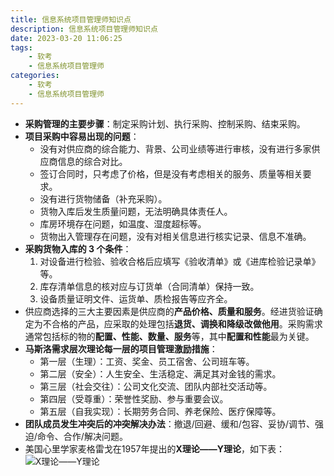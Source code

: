 ```yaml
---
title: 信息系统项目管理师知识点
description: 信息系统项目管理师知识点
date: 2023-03-20 11:06:25
tags:
    - 软考
    - 信息系统项目管理师
categories:
    - 软考
    - 信息系统项目管理师
---
```


- **采购管理的主要步骤**：制定采购计划、执行采购、控制采购、结束采购。
- **项目采购中容易出现的问题**：
  - 没有对供应商的综合能力、背景、公司业绩等进行审核，没有进行多家供应商信息的综合对比。
  - 签订合同时，只考虑了价格，但是没有考虑相关的服务、质量等相关要求。
  - 没有进行货物储备（补充采购）。
  - 货物入库后发生质量问题，无法明确具体责任人。
  - 库房环境存在问题，如温度、湿度超标等。
  - 货物出入管理存在问题，没有对相关信息进行核实记录、信息不准确。
- **采购货物入库的 3 个条件**：
  1. 对设备进行检验、验收合格后应填写《验收清单》或《进库检验记录单》等。
  2. 库存清单信息的核对应与订货单（合同清单）保持一致。
  3. 设备质量证明文件、运货单、质检报告等应齐全。
- 供应商选择的三大主要因素是供应商的**产品价格、质量和服务**。经进货验证确定为不合格的产品，应采取的处理包括**退货、调换和降级改做他用**。采购需求通常包括标的物的**配置、性能、数量、服务**等，其中**配置和性能**最为关键。
- **马斯洛需求层次理论每一层的项目管理激励措施**：
   - 第一层（生理）：工资、奖金、员工宿舍、公司班车等。
   - 第二层（安全）：人生安全、生活稳定、满足其对金钱的需求。
   - 第三层（社会交往）：公司文化交流、团队内部社交活动等。
   - 第四层（受尊重）：荣誉性奖励、参与重要会议。
   - 第五层（自我实现）：长期劳务合同、养老保险、医疗保障等。
- **团队成员发生冲突后的冲突解决办法**：撤退/回避、缓和/包容、妥协/调节、强迫/命令、合作/解决问题。
- 美国心里学家麦格雷戈在1957年提出的**X理论——Y理论**，如下表：
![X理论——Y理论](https://cdn.jsdelivr.net/gh/SwiftBMan/iFigureBed/Blogs/Kifary/496ef2145cc709ae58b806de473b7c52.png)
